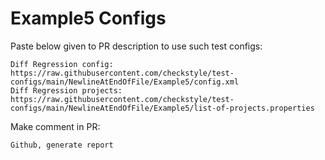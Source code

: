 # Example5 Configs
Paste below given to PR description to use such test configs:
```
Diff Regression config: https://raw.githubusercontent.com/checkstyle/test-configs/main/NewlineAtEndOfFile/Example5/config.xml
Diff Regression projects: https://raw.githubusercontent.com/checkstyle/test-configs/main/NewlineAtEndOfFile/Example5/list-of-projects.properties
```
Make comment in PR:
```
Github, generate report
```
